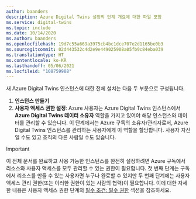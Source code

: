 ```yaml
---
author: baanders
description: Azure Digital Twins 설정의 단계 개요에 대한 파일 포함
ms.service: digital-twins
ms.topic: include
ms.date: 10/14/2020
ms.author: baanders
ms.openlocfilehash: 19d7c55a669a3975cb4bc1dce707e2d1165be0b3
ms.sourcegitcommit: 02d443532c4d2e9e449025908a05fb9c84eba039
ms.translationtype: HT
ms.contentlocale: ko-KR
ms.lasthandoff: 05/06/2021
ms.locfileid: "108759988"
---
```

새 Azure Digital Twins 인스턴스에 대한 전체 설치는 다음 두 부분으로 구성됩니다.
1. **인스턴스 만들기**
2. **사용자 액세스 권한 설정**: Azure 사용자는 Azure Digital Twins 인스턴스에서 **Azure Digital Twins 데이터 소유자** 역할을 가지고 있어야 해당 인스턴스와 데이터를 관리할 수 있습니다. 이 단계에서는 Azure 구독의 소유자/관리자로서, Azure Digital Twins 인스턴스를 관리하는 사용자에게 이 역할을 할당합니다. 사용자 자신일 수도 있고 조직의 다른 사람일 수도 있습니다.
 
>[!IMPORTANT]
>이 전체 문서를 완료하고 사용 가능한 인스턴스를 완전히 설정하려면 Azure 구독에서 리소스와 사용자 액세스를 모두 관리할 수 있는 권한이 필요합니다. 첫 번째 단계는 구독에서 리소스를 만들 수 있는 사용자면 누구나 완료할 수 있지만 두 번째 단계에는 사용자 액세스 관리 권한(또는 이러한 권한이 있는 사람의 협력)이 필요합니다. 이에 대한 자세한 내용은 사용자 액세스 권한 단계의 [필수 조건: 필수 권한](#prerequisites-permission-requirements) 섹션을 참조하세요.
